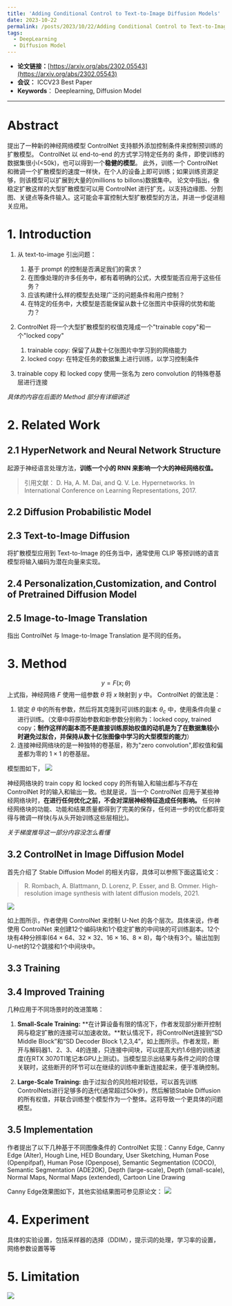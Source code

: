 ```yaml
---
title: 'Adding Conditional Control to Text-to-Image Diffusion Models'
date: 2023-10-22
permalink: /posts/2023/10/22/Adding Conditional Control to Text-to-Image Diffusion Models/
tags:
  - DeepLearning
  - Diffusion Model
---
```


- **论文链接：**[https://arxiv.org/abs/2302.05543](https://arxiv.org/abs/2302.05543)
- **会议：** ICCV23 Best Paper
- **Keywords**： Deeplearning, Diffusion Model

---

# Abstract

提出了一种新的神经网络模型 ControlNet 支持额外添加控制条件来控制预训练的扩散模型。
ControlNet 以 end-to-end 的方式学习特定任务的
条件，即使训练的数据集很小(<50k)，也可以得到一个**稳健的模型**。
此外，训练一个 ControlNet 和微调一个扩散模型的速度一样快，在个人的设备上即可训练；如果训练资源足够，则该模型可以扩展到大量的(millions to billons)数据集中。
论文中指出，像稳定扩散这样的大型扩散模型可以用 ControlNet 进行扩充，以支持边缘图、分割图、关键点等条件输入。这可能会丰富控制大型扩散模型的方法，并进一步促进相关应用。

# 1. Introduction

1. 从 text-to-image 引出问题：

   1. 基于 prompt 的控制是否满足我们的需求？
   2. 在图像处理的许多任务中，都有着明确的公式，大模型能否应用于这些任务？
   3. 应该构建什么样的模型去处理广泛的问题条件和用户控制？
   4. 在特定的任务中，大模型是否能保留从数十亿张图片中获得的优势和能力？

2. ControlNet 将一个大型扩散模型的权值克隆成一个"trainable copy"和一个"locked copy"
   1. trainable copy: 保留了从数十亿张图片中学习到的网络能力
   2. locked copy: 在特定任务的数据集上进行训练，以学习控制条件

3. trainable copy 和 locked copy 使用一张名为 zero convolution 的特殊卷基层进行连接

*具体的内容在后面的 Method 部分有详细讲述*

# 2. Related Work

## 2.1 HyperNetwork and Neural Network Structure

起源于神经语言处理方法，**训练一个小的 RNN 来影响一个大的神经网络权值。**
> 引用文献：
> D. Ha, A. M. Dai, and Q. V. Le. Hypernetworks. In International Conference on Learning Representations, 2017.

## 2.2 Diffusion Probabilistic Model

## 2.3 Text-to-Image Diffusion

将扩散模型应用到 Text-to-Image 的任务当中，通常使用 CLIP 等预训练的语言模型将输入编码为潜在向量来实现。

## 2.4 Personalization,Customization, and Control of Pretrained Diffusion Model

## 2.5 Image-to-Image Translation

指出 ControlNet 与 Image-to-Image Translation 是不同的任务。

# 3. Method

$$y = F(x;\theta)$$
上式指，神经网络 $F$ 使用一组参数 $\theta$ 将 $x$ 映射到 $y$ 中。
ControlNet 的做法是：

1. 锁定 $\theta$ 中的所有参数，然后将其克隆到可训练的副本 $\theta_c$ 中，使用条件向量 $c$ 进行训练。（文章中将原始参数和新参数分别称为：locked copy, trained copy；**制作这样的副本而不是直接训练原始权值的动机是为了在数据集较小时避免过拟合，并保持从数十亿张图像中学习的大型模型的能力**）
2. 连接神经网络块的是一种独特的卷基层，称为"zero convolution",即权值和偏差都为零的 $1\times1$ 的卷基层。

模型图如下，
<img src="/images/blog/Adding-Conditional-Control-to-Text-to-Text-Diffusion-Models/截屏2023-10-22 21.56.50.png">

神经网络块的 train copy 和 locked copy 的所有输入和输出都与不存在 ControlNet 时的输入和输出一致。也就是说，当一个 ControlNet 应用于某些神经网络块时，**在进行任何优化之前，不会对深层神经特征造成任何影响。** 任何神经网络块的功能、功能和结果质量都得到了完美的保存，任何进一步的优化都将变得与微调一样快(与从头开始训练这些层相比)。

*关于梯度推导这一部分内容没怎么看懂*

## 3.2 ControlNet in Image Diffusion Model

首先介绍了 Stable Diffusion Model 的相关内容，具体可以参照下面这篇论文：
> R. Rombach, A. Blattmann, D. Lorenz, P. Esser, and B. Ommer. High-resolution image synthesis
with latent diffusion models, 2021.

<img src="/images/blog/Adding-Conditional-Control-to-Text-to-Text-Diffusion-Models/截屏2023-10-22 22.21.36.png">

如上图所示，作者使用 ControlNet 来控制 U-Net 的各个层次。具体来说，作者使用 ControlNet 来创建12个编码块和1个稳定扩散的中间块的可训练副本。12个块有4种分辨率(64 × 64、32 × 32、16 × 16、8 × 8)，每个块有3个。输出加到U-net的12个跳接和1个中间块中。

## 3.3 Training

## 3.4 Improved Training

几种应用于不同场景时的改进策略：

1. **Small-Scale Training:** **在计算设备有限的情况下，作者发现部分断开控制网与稳定扩散的连接可以加速收敛。**默认情况下，将ControlNet连接到“SD Middle Block”和“SD Decoder Block 1,2,3,4”，如上图所示。作者发现，断开与解码器1、2、3、4的连接，只连接中间块，可以提高大约1.6倍的训练速度(在RTX 3070TI笔记本GPU上测试)。当模型显示出结果与条件之间的合理关联时，这些断开的环节可以在继续的训练中重新连接起来，便于准确控制。

2. **Large-Scale Training:** 由于过拟合的风险相对较低，可以首先训练ControlNets进行足够多的迭代(通常超过50k步)，然后解锁Stable Diffusion的所有权值，并联合训练整个模型作为一个整体。这将导致一个更具体的问题模型。

## 3.5 Implementation

作者提出了以下几种基于不同图像条件的 ControlNet 实现：Canny Edge, Canny Edge (Alter), Hough Line, HED Boundary, User Sketching, Human Pose (Openpifpaf), Human Pose (Openpose), Semantic Segmentation (COCO), Semantic Segmentation (ADE20K), Depth (large-scale), Depth (small-scale), Normal Maps, Normal Maps (extended), Cartoon Line Drawing


Canny Edge效果图如下，其他实验结果图可参见原论文：
<img src="/images/blog/Adding-Conditional-Control-to-Text-to-Text-Diffusion-Models/screenshot-20231023-103811.png">

# 4. Experiment

具体的实验设置，包括采样器的选择（DDIM），提示词的处理，学习率的设置，网络参数设置等等

# 5. Limitation

<img src="/images/blog/Adding-Conditional-Control-to-Text-to-Text-Diffusion-Models/screenshot-20231023-105556.png">